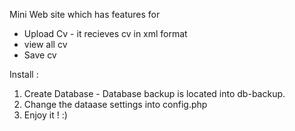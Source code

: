 
Mini Web site which has features for 

- Upload Cv - it recieves cv in xml format 
- view all cv 
- Save cv

Install : 


1. Create Database - Database backup is located into db-backup. 
2. Change the dataase settings into  config.php
3. Enjoy it !	:)
